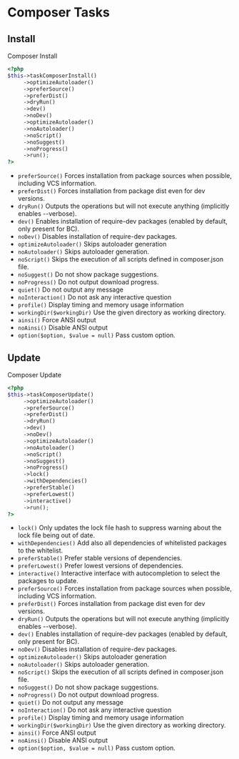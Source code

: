 # Composer Tasks

## Install


Composer Install

``` php
<?php
$this->taskComposerInstall()
     ->optimizeAutoloader()
     ->preferSource()
     ->preferDist()
     ->dryRun()
     ->dev()
     ->noDev()
     ->optimizeAutoloader()
     ->noAutoloader()
     ->noScript()
     ->noSuggest()
     ->noProgress()
     ->run();
?>
```

* `preferSource()`  Forces installation from package sources when possible, including VCS information.
* `preferDist()`  Forces installation from package dist even for dev versions.
* `dryRun()`  Outputs the operations but will not execute anything (implicitly enables --verbose).
* `dev()`  Enables installation of require-dev packages (enabled by default, only present for BC).
* `noDev()`  Disables installation of require-dev packages.
* `optimizeAutoloader()`  Skips autoloader generation
* `noAutoloader()`  Skips autoloader generation.
* `noScript()`  Skips the execution of all scripts defined in composer.json file.
* `noSuggest()`  Do not show package suggestions.
* `noProgress()`  Do not output download progress.
* `quiet()`  Do not output any message
* `noInteraction()`  Do not ask any interactive question
* `profile()`  Display timing and memory usage information
* `workingDir($workingDir)`  Use the given directory as working directory.
* `ainsi()`  Force ANSI output
* `noAinsi()`  Disable ANSI output
* `option($option, $value = null)`  Pass custom option.

## Update


Composer Update

``` php
<?php
$this->taskComposerUpdate()
     ->optimizeAutoloader()
     ->preferSource()
     ->preferDist()
     ->dryRun()
     ->dev()
     ->noDev()
     ->optimizeAutoloader()
     ->noAutoloader()
     ->noScript()
     ->noSuggest()
     ->noProgress()
     ->lock()
     ->withDependencies()
     ->preferStable()
     ->preferLowest()
     ->interactive()
     ->run();
?>
```

* `lock()`  Only updates the lock file hash to suppress warning about the lock file being out of date.
* `withDependencies()`  Add also all dependencies of whitelisted packages to the whitelist.
* `preferStable()`  Prefer stable versions of dependencies.
* `preferLowest()`  Prefer lowest versions of dependencies.
* `interactive()`  Interactive interface with autocompletion to select the packages to update.
* `preferSource()`  Forces installation from package sources when possible, including VCS information.
* `preferDist()`  Forces installation from package dist even for dev versions.
* `dryRun()`  Outputs the operations but will not execute anything (implicitly enables --verbose).
* `dev()`  Enables installation of require-dev packages (enabled by default, only present for BC).
* `noDev()`  Disables installation of require-dev packages.
* `optimizeAutoloader()`  Skips autoloader generation
* `noAutoloader()`  Skips autoloader generation.
* `noScript()`  Skips the execution of all scripts defined in composer.json file.
* `noSuggest()`  Do not show package suggestions.
* `noProgress()`  Do not output download progress.
* `quiet()`  Do not output any message
* `noInteraction()`  Do not ask any interactive question
* `profile()`  Display timing and memory usage information
* `workingDir($workingDir)`  Use the given directory as working directory.
* `ainsi()`  Force ANSI output
* `noAinsi()`  Disable ANSI output
* `option($option, $value = null)`  Pass custom option.

